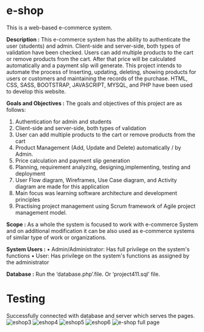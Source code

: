 # e-shop
This is a web-based e-commerce system.

**Description :**
This e-commerce system has the ability to authenticate the user (students) and admin. Client-side and server-side, both types of validation have been checked. Users can add multiple products to the cart or remove products from the cart. After that price will be calculated automatically and a payment slip will generate. This project intends to automate the process of Inserting, updating, deleting, showing products for users or customers and maintaining the records of the purchase. HTML, CSS, SASS, BOOTSTRAP, JAVASCRIPT, MYSQL, and PHP have been used to develop this website.

**Goals and Objectives :**
The goals and objectives of this project are as follows:
1. Authentication for admin and students
2. Client-side and server-side, both types of validation
3. User can add multiple products to the cart or remove products from the cart
4. Product Management (Add, Update and Delete) automatically / by Admin.
5. Price calculation and payment slip generation
6. Planning, requirement analyzing, designing,implementing, testing and deployment
7. User Flow diagram, Wireframes, Use Case diagram, and Activity diagram are made for this application
8. Main focus was learning software architecture and development principles 
9. Practising project management using Scrum framework of Agile project management model.

**Scope :**
As a whole the system is focused to work with e-commerce System and on additional modification it can be also used as e-commerce systems of similar type of work or organizations.

**System Users :**
• Admin/Administrator: Has full privilege on the system's functions
• User: Has privilege on the system's functions as assigned by the administrator

**Database :**
Run the ‘database.php’.file. Or ‘project411.sql’ file.

# Testing
Successfully connected with database and server which serves the pages.
![eshop3](https://user-images.githubusercontent.com/43060004/200105250-d8dd3482-cdc3-42d4-8ad7-59bf05c56e7c.png)
![eshop4](https://user-images.githubusercontent.com/43060004/200105252-5f50eeb6-ba89-48e1-beee-fae04b2841de.png)
![eshop5](https://user-images.githubusercontent.com/43060004/200105253-1117ecf7-44a1-4362-991f-de261eeb8296.png)
![eshop6](https://user-images.githubusercontent.com/43060004/200105254-80a34410-8c47-4168-9ad7-9ad4b67cf71b.png)
![e-shop full page](https://user-images.githubusercontent.com/43060004/200105267-2691a0c8-0d49-44ec-bca5-1830b512a07c.png)


